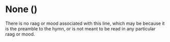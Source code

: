 # None ()

There is no raag or mood associated with this line, which may be because it is the preamble to the hymn, or is not meant to be read in any particular raag or mood.